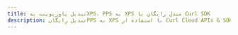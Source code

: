 ---title: تبدیل پاورپوینت بهXPS، PPS به XPS مبدل رایگان یا Curl SDKdescription: تبدیل رایگانPPS به XPS با استفاده از Curl Cloud APIs & SDK. همچنین اسناد Microsoft PowerPoint را در Cloud ایجاد، ویرایش و رندر کنید.---